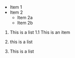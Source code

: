 * Item 1
* Item 2
  * Item 2a
  * Item 2b

1. This is a list
  1.1 This is an item
  
2. this is a list
3. This is a list
